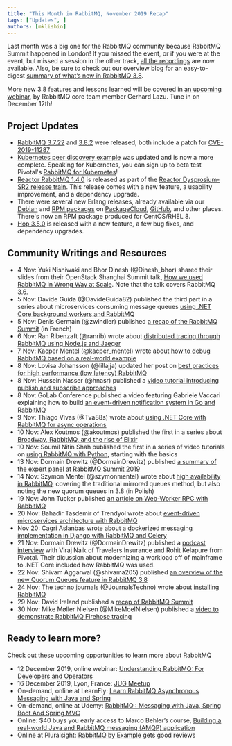 ```yaml
---
title: "This Month in RabbitMQ, November 2019 Recap"
tags: ["Updates", ]
authors: [mklishin]
---
```


Last month was a big one for the RabbitMQ community because RabbitMQ Summit happened in London! If you missed the event, or if you were at the event, but missed a session in the other track, [all the recordings](https://www.youtube.com/watch?v=InqY3l69yCs&amp;list=PLDUzG2yLXrU7gQAzZwMEkjkfTy0L5FsJx) are now available. Also, be sure to check out our overview blog for an easy-to-digest [summary of what’s new in RabbitMQ 3.8](/posts/2019/11/rabbitmq-3-8-release-overview/).

More new 3.8 features and lessons learned will be covered in [an upcoming webinar](https://content.pivotal.io/webinars/dec-12-understand-rabbitmq-for-developers-and-operators-webinar?utm_campaign=rabbitmq-devops-erlang_q419&amp;utm_source=twitter&amp;utm_medium=social),
by RabbitMQ core team member Gerhard Lazu. Tune in on December 12th!

<!-- truncate -->

## Project Updates

* [RabbitMQ 3.7.22](https://groups.google.com/forum/#!msg/rabbitmq-users/9ztCUW7RaMU/JkQQXXOEBgAJ) and [3.8.2](https://github.com/rabbitmq/rabbitmq-server/releases/tag/v3.8.2) were released, both include a patch for [CVE-2019-11287](https://pivotal.io/security/cve-2019-11287)
* [Kubernetes peer discovery example](https://github.com/rabbitmq/rabbitmq-peer-discovery-k8s/tree/master/examples/minikube) was updated
and is now a more complete. Speaking for Kubernetes, you can sign up to beta test Pivotal's [RabbitMQ for Kubernetes](https://pivotal.io/pivotal-rabbitmq-on-kubernetes)!
* [Reactor RabbitMQ 1.4.0](https://groups.google.com/d/msg/rabbitmq-users/aY4aOtUPneg/p9GDDsSDBgAJ) is released as part of the [Reactor Dysprosium-SR2 release train](https://projectreactor.io/docs). This release comes with a new feature, a usability improvement, and a dependency upgrade.
* There were several new Erlang releases, already available via our [Debian](https://github.com/rabbitmq/erlang-debian-package/) and [RPM packages](https://github.com/rabbitmq/erlang-rpm) on [PackageCloud](https://packagecloud.io/rabbitmq/erlang/), [GitHub](https://github.com/rabbitmq/erlang-rpm/releases), and other places. There's now an RPM package produced for CentOS/RHEL 8.
* [Hop 3.5.0](https://groups.google.com/d/msg/rabbitmq-users/fOhiRVFnYJg/6BRKqhH4AwAJ) is released with a new feature, a few bug fixes, and dependency upgrades.

## Community Writings and Resources

* 4 Nov: Yuki Nishiwaki and Bhor Dinesh (@Dinesh_bhor) shared their slides from their OpenStack Shanghai Summit talk, [How we used RabbitMQ in Wrong Way at Scale](https://speakerdeck.com/line_developers/how-we-used-rabbitmq-in-wrong-way-at-a-scale). Note that the talk covers RabbitMQ 3.6.
* 5 Nov: Davide Guida (@DavideGuida82) published the third part in a series about microservices consuming message queues [using .NET Core background workers and RabbitMQ](https://www.davideguida.com/consuming-message-queues-using-net-core-background-workers-part-3-the-code-finally/)
* 5 Nov: Denis Germain (@zwindler) published [a recap of the RabbitMQ Summit](https://blog.zwindler.fr/2019/11/05/recap-du-rabbitmq-summit-2019/) (in French)
* 6 Nov: Ran Ribenzaft (@ranrib) wrote about [distributed tracing through RabbitMQ using Node.js and Jaeger](https://epsagon.com/blog/distributed-tracing-through-rabbitmq-using-node-js-jaeger/)
* 7 Nov: Kacper Mentel (@kacper_mentel) wrote about [how to debug RabbitMQ based on a real-world example](https://www.erlang-solutions.com/blog/how-to-debug-your-rabbitmq.html)
* 8 Nov: Lovisa Johansson (@lillajja) updated her post on [best practices for high performance (low latency) RabbitMQ](https://www.cloudamqp.com/blog/2018-01-08-part2-rabbitmq-best-practice-for-high-performance.html)
* 8 Nov: Hussein Nasser (@hnasr) published a [video tutorial introducing publish and subscribe approaches](https://youtu.be/O1PgqUqZKTA)
* 8 Nov: GoLab Conference published a video featuring Gabriele Vaccari explaining how to build [an event-driven notification system in Go and RabbitMQ](https://youtu.be/HTM2UDzk7mY)
* 9 Nov: Thiago Vivas (@Tva88s) wrote about [using .NET Core with RabbitMQ for async operations](https://www.c-sharpcorner.com/article/using-net-core-with-rabbitmq-for-async-operations/)
* 10 Nov: Alex Koutmos (@akoutmos) published the first in a series about [Broadway, RabbitMQ, and the rise of Elixir](https://akoutmos.com/post/broadway-rabbitmq-and-the-rise-of-elixir/)
* 10 Nov: Soumil Nitin Shah published the first in a series of video tutorials on [using RabbitMQ with Python](https://www.youtube.com/watch?v=eSN0otKzYOE), starting with the basics
* 13 Nov: Dormain Drewitz (@DormainDrewitz) published [a summary of the expert panel at RabbitMQ Summit 2019](https://content.pivotal.io/blog/rabbitmq-3-8-steals-the-show-at-rabbitmq-summit-2019-expert-panel)
* 14 Nov: Szymon Mentel (@szymonmentel) wrote about [high availability in RabbitMQ](https://szkolarabbita.pl/o-systemach-wysokiej-dostepnosci-na-przykladzie-rabbitmq/), covering the traditional mirrored queues method, but also noting the new quorum queues in 3.8 (in Polish)
* 19 Nov: John Tucker published [an article on Web-Worker RPC with RabbitMQ](https://codeburst.io/web-worker-rpc-with-rabbitmq-1c6d90939f7)
* 20 Nov: Bahadir Tasdemir of Trendyol wrote about [event-driven microservices architecture with RabbitMQ](https://medium.com/trendyol-tech/event-driven-microservice-architecture-91f80ceaa21e)
* Nov 20: Cagri Aslanbas wrote about a dockerized [messaging implementation in Django with RabbitMQ and Celery](https://medium.com/@cagrias/a-dockerized-pub-sub-message-queue-implementation-in-django-by-using-rabbitmq-and-celery-20d349dc60b6)
* 21 Nov: Dormain Drewitz (@DormainDrewitz) published a [podcast interview](https://content.pivotal.io/podcasts/modernizing-from-mainframe-to-net-core-at-travelers-insurance) with Viraj Naik of Travelers Insurance and Rohit Kelapure from Pivotal. Their dicussion about modernizing a workload off of mainframe to .NET Core included how RabbitMQ was used.
* 22 Nov: Shivam Aggarwal (@shivama205) published [an overview of the new Quorum Queues feature in RabbitMQ 3.8](https://medium.com/@shivama205/rabbbitmq-quorum-queues-829cec655792)
* 24 Nov: The techno journals (@JournalsTechno) wrote about [installing RabbitMQ](https://www.thetechnojournals.com/2019/11/installing-rabbit-mq.html)
* 29 Nov: David Ireland published a [recap of RabbitMQ Summit](https://tech.labs.oliverwyman.com/blog/2019/11/29/rabbitmq-summit-2019-report/)
* 30 Nov: Mike Møller Nielsen (@MikeMoelNielsen) published a [video to demonstrate RabbitMQ Firehose tracing](https://youtu.be/ftIKXFLdYZQ)

## Ready to learn more?

Check out these upcoming opportunities to learn more about RabbitMQ

* 12 December 2019, online webinar: [Understanding RabbitMQ: For Developers and Operators](https://content.pivotal.io/webinars/dec-12-understand-rabbitmq-for-developers-and-operators-webinar?utm_campaign=this-month-understanding-rabbitmq&amp;utm_source=rabbitmq&amp;utm_medium=website)
* 16 December 2019, Lyon, France: [JUG Meetup](https://www.meetup.com/fr-FR/lyonjug/events/266379924)
* On-demand, online at LearnFly: [Learn RabbitMQ Asynchronous Messaging with Java and Spring](https://www.learnfly.com/learn-rabbitmq-asynchronous-messaging-with-java-and-spring)
* On-demand, online at Udemy: [RabbitMQ : Messaging with Java, Spring Boot And Spring MVC](https://www.udemy.com/rabbitmq-messaging-with-java-spring-boot-and-spring-mvc/)
* Online: $40 buys you early access to Marco Behler’s course, [Building a real-world Java and RabbitMQ messaging (AMQP) application](https://www.marcobehler.com/courses/30-building-a-real-world-java-and-rabbitmq-messaging-amqp-application)
* Online at Pluralsight: [RabbitMQ by Example](https://www.pluralsight.com/courses/rabbitmq-by-example) gets good reviews
